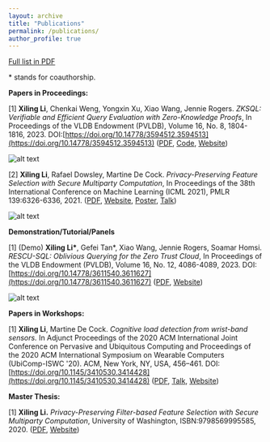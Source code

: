 ```yaml
---
layout: archive
title: "Publications"
permalink: /publications/
author_profile: true
---
```


[Full list in PDF](https://xilinggrantli.github.io/files/List_of_Publications.pdf)

\* stands for coauthorship.

**Papers in Proceedings:**

[1] **Xiling Li**, Chenkai Weng, Yongxin Xu, Xiao Wang, Jennie Rogers. *ZKSQL: Verifiable and Efficient Query Evaluation with Zero-Knowledge Proofs*, In Proceedings of the VLDB Endowment (PVLDB), Volume 16, No. 8, 1804-1816, 2023. DOI:[https://doi.org/10.14778/3594512.3594513](https://doi.org/10.14778/3594512.3594513) 
([PDF](https://www.vldb.org/pvldb/vol16/p1804-li.pdf), [Code](https://github.com/vaultdb/zksql), [Website](https://vldb.org/pvldb/volumes/16/paper/ZKSQL%3A%20Verifiable%20and%20Efficient%20Query%20Evaluation%20with%20Zero-Knowledge%20Proofs))

![alt text](https://xilinggrantli.github.io/images/zksql_workflow.png)

[2] **Xiling Li**, Rafael Dowsley, Martine De Cock. *Privacy-Preserving Feature Selection with Secure Multiparty Computation*, In Proceedings of the 38th International Conference on Machine Learning (ICML 2021), PMLR 139:6326-6336, 2021. 
([PDF](http://proceedings.mlr.press/v139/li21e/li21e.pdf), [Website](http://proceedings.mlr.press/v139/li21e.html), [Poster](https://xilinggrantli.github.io/images/Xiling__ICML_2021_poster.png), [Talk](https://icml.cc/virtual/2021/spotlight/9778))

![alt text](https://xilinggrantli.github.io/images/icml2021_3pc.png)

**Demonstration/Tutorial/Panels**

[1] (Demo) **Xiling Li\***, Gefei Tan\*, Xiao Wang, Jennie Rogers, Soamar Homsi. *RESCU-SQL: Oblivious Querying for the Zero Trust Cloud*, In Proceedings of the VLDB Endowment (PVLDB), Volume 16, No. 12, 4086-4089, 2023. DOI:[https://doi.org/10.14778/3611540.3611627](https://doi.org/10.14778/3611540.3611627)
([PDF](https://www.vldb.org/pvldb/vol16/p4086-li.pdf), [Website](https://www.vldb.org/pvldb/volumes/16/paper/RESCU-SQL%3A%20Oblivious%20Querying%20for%20the%20Zero%20Trust%20Cloud))

![alt text](https://xilinggrantli.github.io/images/rescu-sql-dashboard.png)

**Papers in Workshops:**

[1] **Xiling Li**, Martine De Cock. *Cognitive load detection from wrist-band sensors.* In Adjunct Proceedings of the 2020 ACM International Joint Conference on Pervasive and Ubiquitous Computing and Proceedings of the 2020 ACM International Symposium on Wearable Computers (UbiComp-ISWC '20). ACM, New York, NY, USA, 456–461. DOI: [https://doi.org/10.1145/3410530.3414428](https://doi.org/10.1145/3410530.3414428)
([PDF](http://faculty.washington.edu/mdecock/papers/xli2020a.pdf), [Talk](https://www.youtube.com/watch?v=hRcrJ2Tdgbk), [Website](https://www.ubittention.org/2020/))

**Master Thesis:**

[1] **Xiling Li.** *Privacy-Preserving Filter-based Feature Selection with Secure Multiparty Computation*, University of Washington, ISBN:9798569995585, 2020. ([PDF](https://digital.lib.washington.edu/researchworks/bitstream/handle/1773/46763/Li_washington_0250O_22365.pdf?sequence=1&isAllowed=y), [Website](https://www.proquest.com/docview/2491965298/abstract/6FAB3A2C9D7B49F5PQ/1?accountid=147023))
